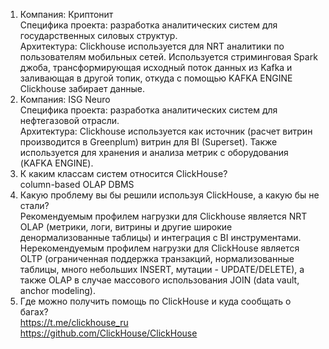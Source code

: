 1. Компания: Криптонит  
Специфика проекта: разработка аналитических систем для государственных силовых структур.  
Архитектура: Clickhouse используется для NRT аналитики по пользователям мобильных сетей. 
Используется стриминговая Spark джоба, трансформирующая исходный поток данных
из Kafka и заливающая в другой топик, откуда с помощью KAFKA ENGINE Clickhouse забирает данные.
2. Компания: ISG Neuro  
Специфика проекта: разработка аналитических систем для нефтегазовой отрасли.  
Архитектура: Clickhouse используется как источник (расчет витрин производится в Greenplum) витрин для BI (Superset).
Также используется для хранения и анализа метрик с оборудования (KAFKA ENGINE).
3. К каким классам систем относится ClickHouse?  
column-based OLAP DBMS
4. Какую проблему вы бы решили используя ClickHouse, а какую бы не стали?  
Рекомендуемым профилем нагрузки для Clickhouse является NRT OLAP (метрики, логи, витрины и другие широкие
денормализованные таблицы) и интеграция с BI инструментами.
Нерекомендуемым профилем нагрузки для ClickHouse является OLTP (ограниченная поддержка транзакций,
нормализованные таблицы, много небольших INSERT, мутации - UPDATE/DELETE), а
также OLAP в случае массового использования JOIN (data vault, anchor modeling).
5. Где можно получить помощь по ClickHouse и куда сообщать о багах?  
https://t.me/clickhouse_ru  
https://github.com/ClickHouse/ClickHouse